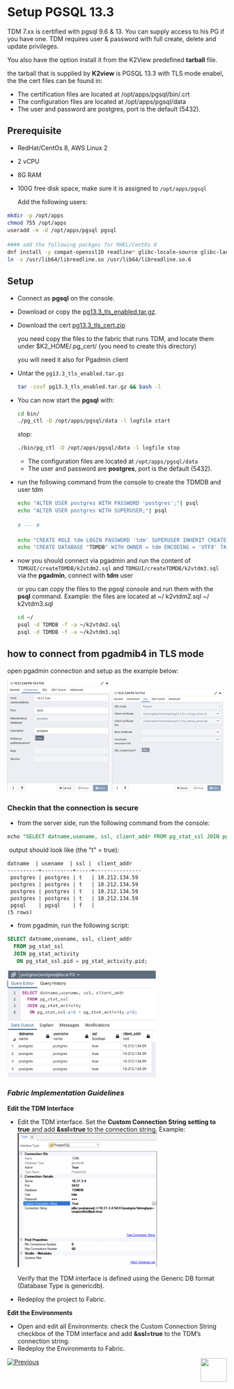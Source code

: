 # Setup PGSQL 13.3

TDM 7.xx is certified with pgsql 9.6 & 13. You can supply access to his PG if you have one.
TDM requires user & password with full create, delete and update privileges. 

You also have the option install it from the K2View predefined **tarball** file.

the tarball that is supplied by **K2view** is PGSQL 13.3 with TLS mode enabel, the the cert files can be found in:

- The certification files are located at /opt/apps/pgsql/bin/.crt 
- The configuration files are located at /opt/apps/pgsql/data 
- The user and password are postgres, port is the default (5432).  

## Prerequisite 

- RedHat/CentOs 8, AWS Linux 2
- 2 vCPU
- 8G RAM
- 100G free disk space, make sure it is assigned to `/opt/apps/pgsql` 
  
  Add the following users:

~~~bash
mkdir -p /opt/apps
chmod 755 /opt/apps
useradd -m -d /opt/apps/pgsql pgsql

#### add the following packges for RHEL/CentOs 8
dnf install -y compat-openssl10 readline* glibc-locale-source glibc-langpack-en
ln -s /usr/lib64/libreadline.so /usr/lib64/libreadline.so.6
~~~

## Setup  ##

- Connect as **pgsql** on the console.

- Download or copy the [pg13.3_tls_enabled.tar.gz](https://owncloud-bkp2.s3.us-east-1.amazonaws.com/adminoc/TDM/PG%20image/pg13.3_tls_enabled/pg13.3_tls_enabled.tar.gz).

- Download the cert [pg13.3_tls_cert.zip](https://owncloud-bkp2.s3.us-east-1.amazonaws.com/adminoc/TDM/PG%20image/pg13.3_tls_enabled/pg13.3_tls_cert.zip)

  you need copy the files to the fabric that runs TDM, and locate them under $K2_HOME/.pg_cert/ (you need to create this directory)

  you will need it also for Pgadmin client 

- Untar the `pg13.3_tls_enabled.tar.gz` 

  ~~~bash
  tar -zxvf pg13.3_tls_enabled.tar.gz && bash -l
  ~~~

- You can now start the **pgsql** with: 

  ~~~bash
  cd bin/
  ./pg_ctl -D /opt/apps/pgsql/data -l logfile start
  ~~~


   stop:

  ~~~bash
  ./bin/pg_ctl -D /opt/apps/pgsql/data -l logfile stop
  ~~~

  - The configuration files are located at `/opt/apps/pgsql/data`
  - The user and password are **postgres**, port is the default (5432). 

- run the following command from the console to create the TDMDB and user tdm

  ~~~bash
  echo "ALTER USER postgres WITH PASSWORD 'postgres';"| psql
  echo "ALTER USER postgres WITH SUPERUSER;"| psql
  
  # --- #
  
  echo "CREATE ROLE tdm LOGIN PASSWORD 'tdm' SUPERUSER INHERIT CREATEDB CREATEROLE REPLICATION;" |psql
  echo "CREATE DATABASE "TDMDB" WITH OWNER = tdm ENCODING = 'UTF8' TABLESPACE = pg_default CONNECTION LIMIT = -1;" |psql
  
  ~~~

- now you should connect via pgadmin and run the content of `TDMGUI/createTDMDB/k2vtdm2.sql`  and `TDMGUI/createTDMDB/k2vtdm3.sql` via the **pgadmin**, connect with **tdm** user

  or you can copy the files to the pgsql console and run them with the **psql** command.
   Example:
   the files are located at ~/ k2vtdm2.sql ~/ k2vtdm3.sql

  ~~~bash
  cd ~/
  psql -d TDMDB -f -a ~/k2vtdm2.sql
  psql -d TDMDB -f -a ~/k2vtdm3.sql
  ~~~

## how to connect from pgadmib4 in TLS mode

open pgadmin connection and setup as the example below:

<img src="images/pg13_tls_connet01.png" style="zoom:25%;" />        <img src="images/pg13_tls_connet02.png" style="zoom:25%;" />

### Checkin that the connection is secure

- from the server side, run the following command from the console:

~~~sql
echo "SELECT datname,usename, ssl, client_addr FROM pg_stat_ssl JOIN pg_stat_activity ON pg_stat_ssl.pid = pg_stat_activity.pid;" | psql
~~~

​	output should look like (the "t" = true):

~~~test
datname  | usename  | ssl |  client_addr
----------+----------+-----+---------------
 postgres | postgres | t   | 10.212.134.59
 postgres | postgres | t   | 10.212.134.59
 postgres | postgres | t   | 10.212.134.59
 postgres | postgres | t   | 10.212.134.59
 pgsql    | pgsql    | f   |
(5 rows)
~~~

- from pgadmin, run the following script:

~~~sql
SELECT datname,usename, ssl, client_addr
  FROM pg_stat_ssl
  JOIN pg_stat_activity
   ON pg_stat_ssl.pid = pg_stat_activity.pid;
~~~

​	<img src="images/pg_check_if_con_is_ssl.png" style="zoom:35%;" />



### ***Fabric Implementation Guidelines***

**Edit the TDM Interface**

- Edit the TDM interface. Set the **Custom Connection String setting to true** and add **&ssl=true** to the connection string. Example:
  <img src="images/pg_fabric_interface01.png" style="zoom:45%;" />

   Verify that the TDM interface is defined using the Generic DB format (Database Type is genericdb).

- Redeploy the project to Fabric. 

**Edit the Environments**

- Open and edit all Environments: check the Custom Connection String checkbox of the TDM interface and add **&ssl=true** to the TDM’s connection string. 
- Redeploy the Environments to Fabric.

[![Previous](/articles/images/Previous.png)](01_Fabric_6.xx_Installation_intro.md)[<img align="right" width="60" height="54" src="/articles/images/Next.png">](03_Fabric_6.xx_Setup_Single_DC_multi_nodes.md)  

